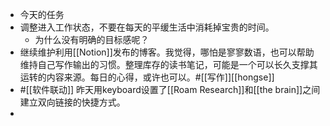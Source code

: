 - 今天的任务
- 调整进入工作状态，不要在每天的平缓生活中消耗掉宝贵的时间。
    - 为什么没有明确的目标感呢？
- 继续维护利用[[Notion]]发布的博客。我觉得，哪怕是寥寥数语，也可以帮助维持自己写作输出的习惯。整理库存的读书笔记，可能是一个可以长久支撑其运转的内容来源。每日的心得，或许也可以。#[[写作]][[hongse]]
- #[[软件联动]] 昨天用keyboard设置了[[Roam Research]]和[[the brain]]之间建立双向链接的快捷方式。
- 
